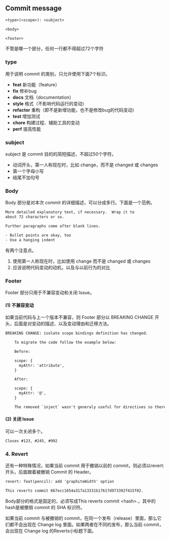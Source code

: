## Commit message

```txt
<type>(<scope>): <subject>

<body>

<footer>
```

不管是哪一个部分，任何一行都不得超过72个字符

### type

用于说明 commit 的类别，只允许使用下面7个标识。

* **feat** 新功能（feature）
* **fix** 修补bug
* **docs** 文档（documentation）
* **style** 格式（不影响代码运行的变动）
* **refactor** 重构（即不是新增功能，也不是修改bug的代码变动）
* **test** 增加测试
* **chore** 构建过程、辅助工具的变动
* **perf** 提高性能

### subject

subject 是 commit 目的的简短描述，不超过50个字符。

* 动词开头，第一人称现在时，比如 change，而不是 changed 或 changes
* 第一个字母小写
* 结尾不加句号

### Body

Body 部分是对本次 commit 的详细描述，可以分成多行。下面是一个范例。

```txt
More detailed explanatory text, if necessary.  Wrap it to
about 72 characters or so.

Further paragraphs come after blank lines.

- Bullet points are okay, too
- Use a hanging indent
```

有两个注意点。

1. 使用第一人称现在时，比如使用 change 而不是 changed 或 changes
1. 应该说明代码变动的动机，以及与以前行为的对比









### Footer

Footer 部分只用于不兼容变动和关闭 Issue。

#### (1) 不兼容变动

如果当前代码与上一个版本不兼容，则 Footer 部分以 BREAKING CHANGE 开头，后面是对变动的描述、以及变动理由和迁移方法。

```txt
BREAKING CHANGE: isolate scope bindings definition has changed.

    To migrate the code follow the example below:

    Before:

    scope: {
      myAttr: 'attribute',
    }

    After:

    scope: {
      myAttr: '@',
    }

    The removed `inject` wasn't generaly useful for directives so there should be no code using it.
```

#### (2) 关闭 Issue

可以一次关闭多个。

```txt
Closes #123, #245, #992
```

### 4. Revert

还有一种特殊情况，如果当前 commit 用于撤销以前的 commit，则必须以revert:开头，后面跟着被撤销 Commit 的 Header。

```txt
revert: feat(pencil): add 'graphiteWidth' option

This reverts commit 667ecc1654a317a13331b17617d973392f415f02.
```

Body部分的格式是固定的，必须写成This reverts commit \<hash\>.，其中的hash是被撤销 commit 的 SHA 标识符。

如果当前 commit 与被撤销的 commit，在同一个发布（release）里面，那么它们都不会出现在 Change log 里面。如果两者在不同的发布，那么当前 commit，会出现在 Change log 的Reverts小标题下面。
